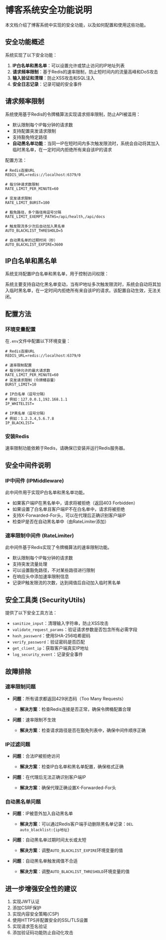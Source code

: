 # 博客系统安全功能说明

本文档介绍了博客系统中实现的安全功能，以及如何配置和使用这些功能。

## 安全功能概述

系统实现了以下安全功能：

1. **IP白名单和黑名单**：可以设置允许或禁止访问的IP地址列表
2. **请求频率限制**：基于Redis的速率限制，防止短时间内的流量高峰和DoS攻击
3. **输入验证和清理**：防止XSS攻击和SQL注入
4. **安全日志记录**：记录可疑的安全事件

## 请求频率限制

系统使用基于Redis的令牌桶算法实现请求频率限制，防止API被滥用：

- 默认限制每个IP每分钟的请求数
- 支持配置突发请求限制
- 支持豁免特定路径
- **自动黑名单功能**：当同一IP在短时间内多次触发限流时，系统会自动将其加入临时黑名单，在一定时间内拒绝所有来自该IP的请求

配置方法：

```env
# Redis连接URL
REDIS_URL=redis://localhost:6379/0

# 每分钟请求数限制
RATE_LIMIT_PER_MINUTE=60

# 突发请求限制
RATE_LIMIT_BURST=100

# 豁免路径，多个路径用逗号分隔
RATE_LIMIT_EXEMPT_PATHS=/api/health,/api/docs

# 触发限流多少次后自动加入黑名单
AUTO_BLACKLIST_THRESHOLD=5

# 自动黑名单的过期时间（秒）
AUTO_BLACKLIST_EXPIRE=3600
```

## IP白名单和黑名单

系统支持配置IP白名单和黑名单，用于控制访问权限：

系统主要支持自动化黑名单变动，当有IP地址多次触发限流时，系统会自动将其加入临时黑名单，在一定时间内拒绝所有来自该IP的请求。该配置自动生效，无法关闭。

## 配置方法

### 环境变量配置

在`.env`文件中配置以下环境变量：

```
# Redis连接URL
REDIS_URL=redis://localhost:6379/0

# 速率限制配置
# 每分钟允许的最大请求数
RATE_LIMIT_PER_MINUTE=60
# 突发请求限制（令牌桶容量）
BURST_LIMIT=10

# IP白名单（逗号分隔）
# 例如：127.0.0.1,192.168.1.1
IP_WHITELIST=

# IP黑名单（逗号分隔）
# 例如：1.2.3.4,5.6.7.8
IP_BLACKLIST=
```

### 安装Redis

速率限制功能依赖于Redis，请确保已安装并运行Redis服务器。


## 安全中间件说明

### IP中间件 (IPMiddleware)

此中间件用于实现IP白名单和黑名单功能。

- 如果客户端IP在黑名单中，请求将被拒绝（返回403 Forbidden）
- 如果设置了白名单且客户端IP不在白名单中，请求将被拒绝
- 支持X-Forwarded-For头，可以在代理后正确识别客户端IP
- 检查IP是否在自动黑名单中（由RateLimiter添加）

### 速率限制中间件 (RateLimiter)

此中间件基于Redis实现了令牌桶算法的速率限制功能。

- 默认限制每个IP每分钟的请求数
- 支持突发流量处理
- 可以设置豁免路径，不对某些路径进行限制
- 在响应头中添加速率限制信息
- 记录IP触发限流的次数，达到阈值后自动加入临时黑名单

## 安全工具类 (SecurityUtils)

提供了以下安全工具方法：

- `sanitize_input`：清理输入字符串，防止XSS攻击
- `validate_request_params`：验证请求参数是否包含所有必需字段
- `hash_password`：使用SHA-256哈希密码
- `verify_password`：验证密码是否匹配
- `get_client_ip`：获取客户端真实IP地址
- `log_security_event`：记录安全事件


## 故障排除

### 速率限制问题

- **问题**：所有请求都返回429状态码（Too Many Requests）
  - **解决方案**：检查Redis连接是否正常，确保令牌桶配置合理

- **问题**：速率限制不生效
  - **解决方案**：检查请求路径是否在豁免列表中，确保中间件顺序正确

### IP过滤问题

- **问题**：合法IP被拒绝访问
  - **解决方案**：检查IP白名单和黑名单配置，确保格式正确

- **问题**：在代理后无法正确识别客户端IP
  - **解决方案**：确保代理正确设置X-Forwarded-For头
  
### 自动黑名单问题

- **问题**：IP被意外加入自动黑名单
  - **解决方案**：可以通过Redis客户端手动删除黑名单记录：`DEL auto_blacklist:{ip地址}`

- **问题**：自动黑名单过期时间太长或太短
  - **解决方案**：调整`AUTO_BLACKLIST_EXPIRE`环境变量的值

- **问题**：自动黑名单触发阈值不合适
  - **解决方案**：调整`AUTO_BLACKLIST_THRESHOLD`环境变量的值

## 进一步增强安全性的建议

1. 实现JWT认证
2. 添加CSRF保护
3. 实现内容安全策略(CSP)
4. 使用HTTPS并配置安全的SSL/TLS设置
5. 实现请求签名验证
6. 添加验证码功能防止自动化攻击